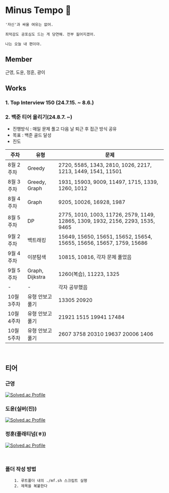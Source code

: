 # Minus Tempo 🏐

```
'자신'과 싸울 여유는 없어.

죄악감도 공포심도 드는 게 당연해. 전부 짊어지겠어.

나는 오늘 내 편이야.
```

## Member

근영, 도윤, 정훈, 광이

## Works

### 1. Top Interview 150 (24.7.15. ~ 8.6.)

### 2. 백준 티어 올리기(24.8.7. ~)

- 진행방식 : 매일 문제 풀고 다음 날 퇴근 후 접근 방식 공유
- 목표 : 백준 골드 달성
- 진도

| 주차       | 유형             | 문제                                                                           |
| ---------- | ---------------- | ------------------------------------------------------------------------------ |
| 8월 2주차  | Greedy           | 2720, 5585, 1343, 2810, 1026, 2217, 1213, 1449, 1541, 11501                    |
| 8월 3주차  | Greedy, Graph    | 1931, 15903, 9009, 11497, 1715, 1339, 1260, 1012                               |
| 8월 4주차  | Graph            | 9205, 10026, 16928, 1987                                                       |
| 8월 5주차  | DP               | 2775, 1010, 1003, 11726, 2579, 1149, 12865, 1309, 1932, 2156, 2293, 1535, 9465 |
| 9월 2주차  | 백트래킹         | 15649, 15650, 15651, 15652, 15654, 15655, 15656, 15657, 1759, 15686            |
| 9월 4주차  | 이분탐색         | 10815, 10816, 각자 문제 풀었음                                                 |
| 9월 5주차  | Graph, Dijkstra  | 1260(복습), 11223, 1325                                                        |
| -          | -                | 각자 공부했음                                                                  |
| 10월 3주차 | 유형 안보고 풀기 | 13305 20920                                                                    |
| 10월 4주차 | 유형 안보고 풀기 | 21921 1515 19941 17484                                                         |
| 10월 5주차 | 유형 안보고 풀기 | 2607 3758 20310 19637 20006 1406                                                         |

<br/>

## 티어

### 근영

[![Solved.ac Profile](http://mazassumnida.wtf/api/v2/generate_badge?boj=rootzero17)](https://solved.ac/rootzero17/)

### 도윤(실버(진))

[![Solved.ac Profile](http://mazassumnida.wtf/api/v2/generate_badge?boj=sorryisme)](https://solved.ac/sorryisme/)

### 정훈(플래티넘(ㅎ))

[![Solved.ac Profile](http://mazassumnida.wtf/api/v2/generate_badge?boj=lifthus531)](https://solved.ac/lifthus531/)

<br/>

### 폴더 작성 방법

```
    1. 루트폴더 내의 ./mf.sh 스크립트 실행
    2. 제목을 복붙한다
```
